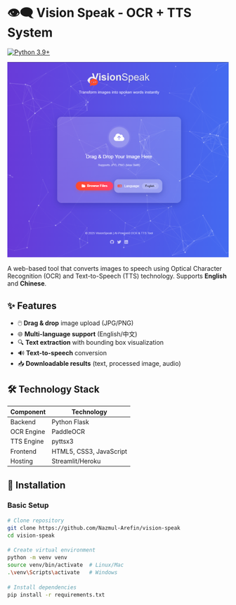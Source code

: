 # 👁️🗨️ Vision Speak - OCR + TTS System 


[![Python 3.9+](https://img.shields.io/badge/python-3.9+-blue.svg)](https://www.python.org/downloads/)

<div align="center">
  <!-- Replace with your demo GIF -->
  <img src="assets/page.png" alt="vision-speak Demo" width="800">
</div>


A web-based tool that converts images to speech using Optical Character Recognition (OCR) and Text-to-Speech (TTS) technology. Supports **English** and **Chinese**.


## ✨ Features

- 🖱️ **Drag & drop** image upload (JPG/PNG)
- 🌐 **Multi-language support** (English/中文)
- 🔍 **Text extraction** with bounding box visualization
- 🔊 **Text-to-speech** conversion
- 📥 **Downloadable results** (text, processed image, audio)

## 🛠️ Technology Stack

| Component | Technology |
|-----------|------------|
| Backend | Python Flask |
| OCR Engine | PaddleOCR |
| TTS Engine | pyttsx3 |
| Frontend | HTML5, CSS3, JavaScript |
| Hosting | Streamlit/Heroku |

## 🚀 Installation

### Basic Setup
```bash
# Clone repository
git clone https://github.com/Nazmul-Arefin/vision-speak
cd vision-speak

# Create virtual environment
python -m venv venv
source venv/bin/activate  # Linux/Mac
.\venv\Scripts\activate   # Windows

# Install dependencies
pip install -r requirements.txt